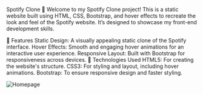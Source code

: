 Spotify Clone 🎵
Welcome to my Spotify Clone project! This is a static website built using HTML, CSS, Bootstrap, and hover effects to recreate the look and feel of the Spotify website. It’s designed to showcase my front-end development skills.

🌟 Features
Static Design: A visually appealing static clone of the Spotify interface.
Hover Effects: Smooth and engaging hover animations for an interactive user experience.
Responsive Layout: Built with Bootstrap for responsiveness across devices.
🚀 Technologies Used
HTML5: For creating the website's structure.
CSS3: For styling and layout, including hover animations.
Bootstrap: To ensure responsive design and faster styling.

![Homepage](https://ibb.co/YyVTJyL)

